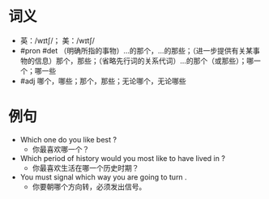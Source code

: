 # 词义
- 英：/wɪtʃ/； 美：/wɪtʃ/
- #pron #det （明确所指的事物）…的那个，…的那些；（进一步提供有关某事物的信息）那个，那些；（省略先行词的关系代词）…的那个（或那些）；哪一个；哪一些
- #adj 哪个，哪些；那个，那些；无论哪个，无论哪些
# 例句
- Which one do you like best ?
	- 你最喜欢哪一个？
- Which period of history would you most like to have lived in ?
	- 你最喜欢生活在哪一个历史时期？
- You must signal which way you are going to turn .
	- 你要朝哪个方向转，必须发出信号。
